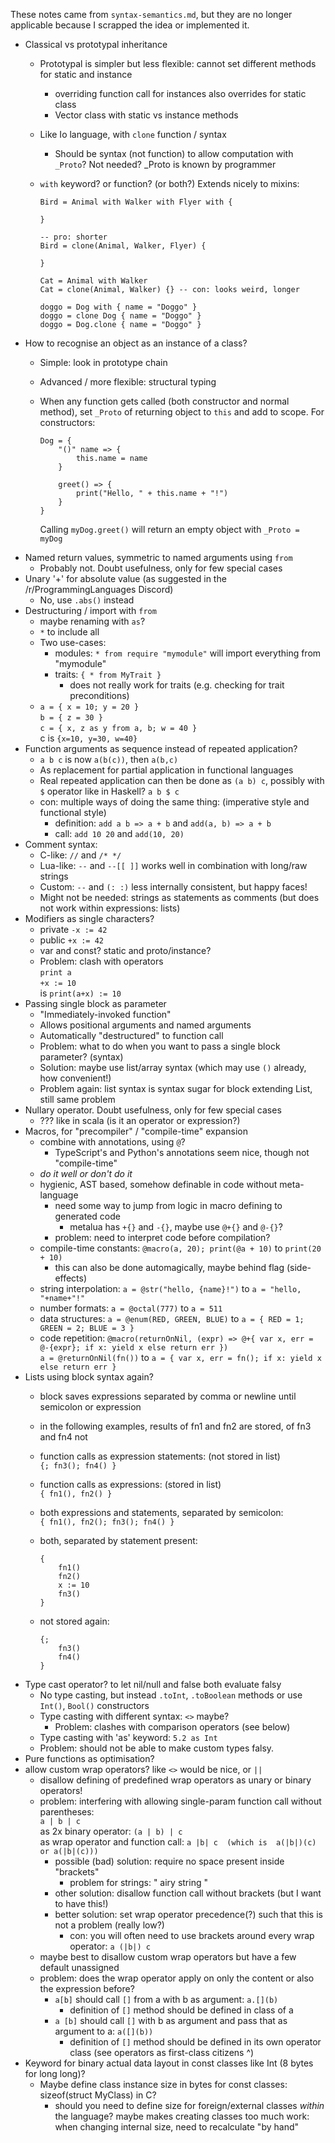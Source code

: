 These notes came from `syntax-semantics.md`, but they are no longer applicable
because I scrapped the idea or implemented it.

- Classical vs prototypal inheritance
  - Prototypal is simpler but less flexible: cannot set different methods
    for static and instance
    - overriding function call for instances also overrides for static class
    - Vector class with static vs instance methods
  - Like Io language, with `clone` function / syntax
    - Should be syntax (not function) to allow computation with `_Proto`?
      Not needed? _Proto is known by programmer
  - `with` keyword? or function? (or both?) Extends nicely to mixins:
    
    	Bird = Animal with Walker with Flyer with {
    		
    	}
    	
    	-- pro: shorter
    	Bird = clone(Animal, Walker, Flyer) {
    		
    	}
    	
    	Cat = Animal with Walker
    	Cat = clone(Animal, Walker) {} -- con: looks weird, longer
    	
    	doggo = Dog with { name = "Doggo" }
    	doggo = clone Dog { name = "Doggo" }
    	doggo = Dog.clone { name = "Doggo" }
- How to recognise an object as an instance of a class?
  - Simple: look in prototype chain
  - Advanced / more flexible: structural typing
  - When any function gets called (both constructor and normal method),
    set `_Proto` of returning object to `this` and add to scope.
    For constructors:
    
    	Dog = {
    		"()" name => {
    			this.name = name
    		}
    		
    		greet() => {
    			print("Hello, " + this.name + "!")
    		}
    	}
    Calling `myDog.greet()` will return an empty object with `_Proto = myDog`
- Named return values, symmetric to named arguments using `from`
  - Probably not. Doubt usefulness, only for few special cases
- Unary '+' for absolute value (as suggested in the /r/ProgrammingLanguages Discord)
  - No, use `.abs()` instead
- Destructuring / import with `from`
  - maybe renaming with `as`?
  - `*` to include all
  - Two use-cases:
    - modules: `* from require "mymodule"` will import everything from "mymodule"
    - traits: `{ * from MyTrait }`
      - does not really work for traits (e.g. checking for trait preconditions)
  - `a = { x = 10; y = 20 }`  
    `b = { z = 30 }`  
    `c = { x, z as y from a, b; w = 40 }`  
    c is `{x=10, y=30, w=40}`
- Function arguments as sequence instead of repeated application?
  - `a b c` is now `a(b(c))`, then `a(b,c)`
  - As replacement for partial application in functional languages
  - Real repeated application can then be done as `(a b) c`,
    possibly with `$` operator like in Haskell? `a b $ c`
  - con: multiple ways of doing the same thing: (imperative style and functional style)
    - definition: `add a b => a + b`  and  `add(a, b) => a + b`
    - call: `add 10 20`  and  `add(10, 20)`
- Comment syntax:
  - C-like: `//` and `/* */`
  - Lua-like: `--` and `--[[ ]]` works well in combination with long/raw strings
  - Custom: `--` and `(: :)` less internally consistent, but happy faces!
  - Might not be needed: strings as statements as comments (but does not work
    within expressions: lists)
- Modifiers as single characters?
  - private `-x := 42`
  - public `+x := 42`
  - var and const? static and proto/instance?
  - Problem: clash with operators  
    `print a`  
    `+x := 10`  
    is `print(a+x) := 10`
- Passing single block as parameter
  - "Immediately-invoked function"
  - Allows positional arguments and named arguments
  - Automatically "destructured" to function call
  - Problem: what to do when you want to pass a single block parameter? (syntax)
  - Solution: maybe use list/array syntax (which may use `()` already, how convenient!)
  - Problem again: list syntax is syntax sugar for block extending List, still same problem
- Nullary operator. Doubt usefulness, only for few special cases
  - ??? like in scala (is it an operator or expression?)
- Macros, for "precompiler" / "compile-time" expansion
  - combine with annotations, using `@`?
    - TypeScript's and Python's annotations seem nice, though not "compile-time"
  - *do it well or don't do it*
  - hygienic, AST based, somehow definable in code without meta-language
    - need some way to jump from logic in macro defining to generated code
      - metalua has `+{}` and `-{}`, maybe use `@+{}` and `@-{}`?
    - problem: need to interpret code before compilation?
  - compile-time constants: `@macro(a, 20); print(@a + 10)`  to  `print(20 + 10)`
    - this can also be done automagically, maybe behind flag (side-effects)
  - string interpolation: `a = @str("hello, {name}!")`  to  `a = "hello, "+name+"!"`
  - number formats: `a = @octal(777)`  to  `a = 511`
  - data structures: `a = @enum(RED, GREEN, BLUE)`  to  `a = { RED = 1; GREEN = 2; BLUE = 3 }`
  - code repetition: `@macro(returnOnNil, (expr) => @+{ var x, err = @-{expr}; if x: yield x else return err })`  
    `a = @returnOnNil(fn())` to `a = { var x, err = fn(); if x: yield x else return err }`
- Lists using block syntax again?
  - block saves expressions separated by comma or newline until semicolon or expression
  - in the following examples, results of fn1 and fn2 are stored, of fn3 and fn4 not
  - function calls as expression statements: (not stored in list)  
    `{; fn3(); fn4() }`
  - function calls as expressions: (stored in list)  
    `{ fn1(), fn2() }`
  - both expressions and statements, separated by semicolon:  
    `{ fn1(), fn2(); fn3(); fn4() }`
  - both, separated by statement present:
    
    	{
    		fn1()
    		fn2()
    		x := 10
    		fn3()
    	}
  - not stored again:
    
    	{;
    		fn3()
    		fn4()
    	}
- Type cast operator? to let nil/null and false both evaluate falsy
  - No type casting, but instead `.toInt`, `.toBoolean` methods or use `Int()`, `Bool()` constructors
  - Type casting with different syntax: `<>` maybe?
    - Problem: clashes with comparison operators (see below)
  - Type casting with 'as' keyword: `5.2 as Int`
  - Problem: should not be able to make custom types falsy.
- Pure functions as optimisation?
- allow custom wrap operators? like `<>` would be nice, or `||`
  - disallow defining of predefined wrap operators as unary or binary operators!
  - problem: interfering with allowing single-param function call without parentheses:  
      `a | b | c`  
      as 2x binary operator: `(a | b) | c`  
      as wrap operator and function call: `a |b| c  (which is  a(|b|)(c) or a(|b|(c)))`
    - possible (bad) solution: require no space present inside "brackets"
      - problem for strings: " airy string "
    - other solution: disallow function call without brackets (but I want to have this!)
    - better solution: set wrap operator precedence(?) such that this is not a problem (really low?)
      - con: you will often need to use brackets around every wrap operator: `a (|b|) c`
  - maybe best to disallow custom wrap operators but have a few default unassigned
  - problem: does the wrap operator apply on only the content or also the expression before?
    - `a[b]` should call `[]` from a with b as argument: `a.[](b)`
      - definition of `[]` method should be defined in class of a
    - `a [b]` should call `[]` with b as argument and pass that as argument to a: `a([](b))`
      - definition of `[]` method should be defined in its own operator class
        (see operators as first-class citizens ^)
- Keyword for binary actual data layout in const classes like Int (8 bytes for long long)?
  - Maybe define class instance size in bytes for const classes: sizeof(struct MyClass) in C?
    - should you need to define size for foreign/external classes *within* the language?
      maybe makes creating classes too much work: when changing internal size, need to recalculate "by hand"
